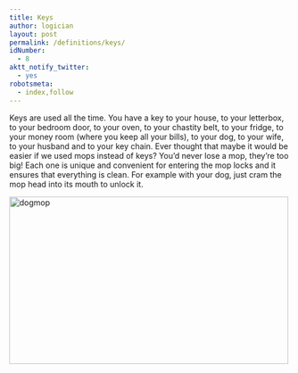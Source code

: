```yaml
---
title: Keys
author: logician
layout: post
permalink: /definitions/keys/
idNumber:
  - 8
aktt_notify_twitter:
  - yes
robotsmeta:
  - index,follow
---
```

Keys are used all the time. <!--more-->You have a key to your house, to your letterbox, to your bedroom door, to your oven, to your chastity belt, to your fridge, to your money room (where you keep all your bills), to your dog, to your wife, to your husband and to your key chain. Ever thought that maybe it would be easier if we used mops instead of keys? You’d never lose a mop, they’re too big! Each one is unique and convenient for entering the mop locks and it ensures that everything is clean. For example with your dog, just cram the mop head into its mouth to unlock it.

<img class="aligncenter size-full wp-image-27" title="dogmop" src="http://www.logicandlife.com/wp-content/uploads/2009/12/dogmop.jpg" alt="dogmop" width="500" height="300" />